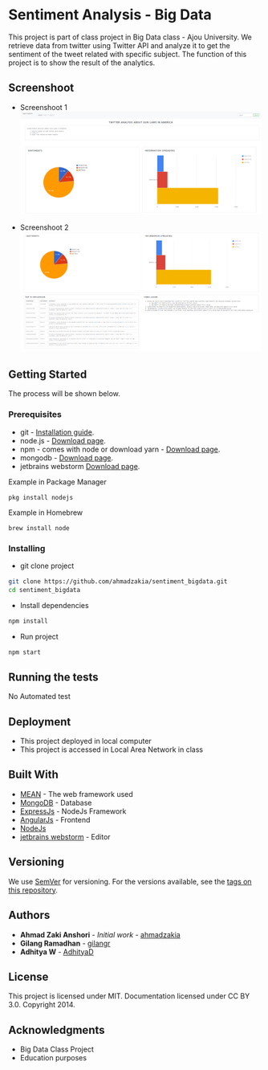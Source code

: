 # Sentiment Analysis - Big Data

This project is part of class project in Big Data class - Ajou University. 
We retrieve data from twitter using Twitter API and analyze it to get the sentiment of the tweet related with specific subject. The function of this project is to show the result of the analytics. 

## Screenshoot

* Screenshoot 1 
![SS1](screenshoot/SS1.png)

* Screenshoot 2
![SS1](screenshoot/SS2.png)

## Getting Started

The process will be shown below. 

### Prerequisites

* git - [Installation guide](https://www.linode.com/docs/development/version-control/how-to-install-git-on-linux-mac-and-windows/).
* node.js - [Download page](https://nodejs.org/en/download/).
* npm - comes with node or download yarn - [Download page](https://yarnpkg.com/lang/en/docs/install/#windows-stable).
* mongodb - [Download page](https://www.mongodb.com/download-center/community).
* jetbrains webstorm [Download page](https://www.jetbrains.com/webstorm/).

Example in Package Manager
```
pkg install nodejs
```
Example in Homebrew
```
brew install node
```

### Installing

* git clone project
```bash
git clone https://github.com/ahmadzakia/sentiment_bigdata.git
cd sentiment_bigdata
```
* Install dependencies
```bash
npm install
```
* Run project
```bash
npm start 
```

## Running the tests

No Automated test

## Deployment

* This project deployed in local computer
* This project is accessed in Local Area Network in class

## Built With

* [MEAN](http://http://meanjs.org/) - The web framework used
* [MongoDB](https://www.mongodb.com/) - Database
* [ExpressJs](https://expressjs.com/) - NodeJs Framework 
* [AngularJs](https://angularjs.org/) - Frontend
* [NodeJs](https://nodejs.org/en/) 
* [jetbrains webstorm](https://www.jetbrains.com/webstorm/) - Editor

## Versioning

We use [SemVer](http://semver.org/) for versioning. For the versions available, see the [tags on this repository](https://github.com/your/project/tags). 

## Authors

* **Ahmad Zaki Anshori** - *Initial work* - [ahmadzakia](https://github.com/ahmadzakia)
* **Gilang Ramadhan** - [gilangr](https://github.com/gilangr)
* **Adhitya W** - [AdhityaD](https://github.com/AdhityaD)

## License

This project is licensed under MIT. Documentation licensed under CC BY 3.0. Copyright 2014.

## Acknowledgments

* Big Data Class Project
* Education purposes
